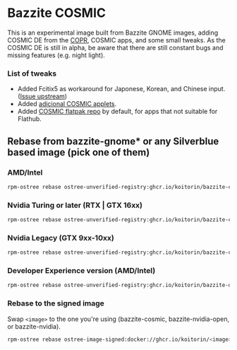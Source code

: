 # Bazzite COSMIC

This is an experimental image built from Bazzite GNOME images, adding COSMIC DE from the [COPR](https://copr.fedorainfracloud.org/coprs/ryanabx/cosmic-epoch/), COSMIC apps, and some small tweaks. As the COSMIC DE is still in alpha, be aware that there are still constant bugs and missing features (e.g. night light).

### List of tweaks
- Added Fcitix5 as workaround for Japonese, Korean, and Chinese input. ([Issue upstream](https://github.com/pop-os/cosmic-epoch/issues/104))
- Added [adicional COSMIC applets](https://copr.fedorainfracloud.org/coprs/wiiznokes/cosmic-applets-unofficial/).
- Added [COSMIC flatpak repo](github.com/pop-os/cosmic-flatpak) by default, for apps that not suitable for Flathub.

## Rebase from bazzite-gnome* or any Silverblue based image (pick one of them)

### AMD/Intel
```bash
rpm-ostree rebase ostree-unverified-registry:ghcr.io/koitorin/bazzite-cosmic:latest
```
### Nvidia Turing or later (RTX | GTX 16xx)
```bash
rpm-ostree rebase ostree-unverified-registry:ghcr.io/koitorin/bazzite-cosmic-nvidia-open:latest
```
### Nvidia Legacy (GTX 9xx-10xx)
```bash
rpm-ostree rebase ostree-unverified-registry:ghcr.io/koitorin/bazzite-cosmic-nvidia:latest
```
### Developer Experience version (AMD/Intel)
```bash
rpm-ostree rebase ostree-unverified-registry:ghcr.io/koitorin/bazzite-dx-cosmic:latest
```

### Rebase to the signed image
Swap `<image>` to the one you're using (bazzite-cosmic, bazzite-nvidia-open, or bazzite-nvidia).
```bash
rpm-ostree rebase ostree-image-signed:docker://ghcr.io/koitorin/<image>:latest
```
